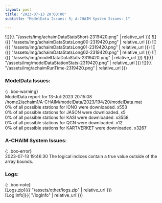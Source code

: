 ```yaml
---
layout: post
title: "2023-07-13 20:00:00"
subtitle: "ModelData Issues: 5; A-CHAIM System Issues: 1"

---
```


![]({{ "/assets/img/achaimDataStatsShort-2319420.png" | relative_url }})
![]({{ "/assets/img/achaimDataStatsLong00-2319420.png" | relative_url }})
![]({{ "/assets/img/achaimDataStatsLong01-2319420.png" | relative_url }})
![]({{ "/assets/img/achaimDataStatsLong02-2319420.png" | relative_url }})
![]({{ "/assets/img/modelDataDataStats-2319420.png" | relative_url }})
![]({{ "/assets/img/modelDataStationStats-2319420.png" | relative_url }})
![]({{ "/assets/img/achaimRunTime-2319420.png" | relative_url }})


### ModelData Issues:  
  
{: .box-warning}  
 ModelData report for 13-Jul-2023 20:15:08   
 /home2/achaim1/A-CHAIM/modelData/2023/194/20/modelData.mat   
 0% of all possible stations for IONO were downloaded. x553   
 0% of all possible stations for JASON were downloaded. x5   
 0% of all possible stations for KASI were downloaded. x3558   
 0% of all possible stations for QGN were downloaded. x12   
 0% of all possible stations for KARTVERKET were downloaded. x3267   
  
### A-CHAIM System Issues:  
  
{: .box-error}  
2023-07-13 19:46:30 The logical indices contain a true value outside of the array bounds.  

### Logs:  
  
{: .box-note}  
[Logs.zip]({{ "/assets/other/logs.zip" | relative_url }})  
[Log Info]({{ "/logInfo" | relative_url }})  
